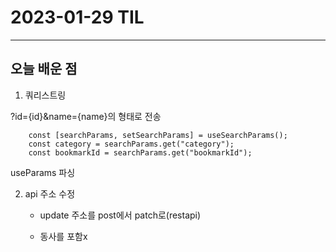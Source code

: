 # 2023-01-29 TIL

---

## 오늘 배운 점

1. 쿼리스트링

?id={id}&name={name}의 형태로 전송

```javacsript 
    const [searchParams, setSearchParams] = useSearchParams();  
    const category = searchParams.get("category");
    const bookmarkId = searchParams.get("bookmarkId");
```
useParams 파싱

2. api 주소 수정
    - update 주소를 post에서 patch로(restapi)

    - 동사를 포함x
